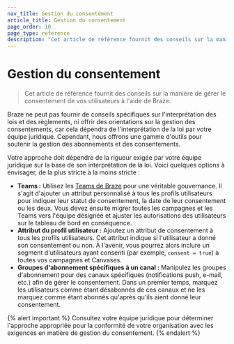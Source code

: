 ```yaml
---
nav_title: Gestion du consentement
article_title: Gestion du consentement
page_order: 10
page_type: reference
description: "Cet article de référence fournit des conseils sur la manière de gérer le consentement à l'aide de Braze."
---
```


# Gestion du consentement

> Cet article de référence fournit des conseils sur la manière de gérer le consentement de vos utilisateurs à l'aide de Braze.

Braze ne peut pas fournir de conseils spécifiques sur l'interprétation des lois et des règlements, ni offrir des orientations sur la gestion des consentements, car cela dépendra de l'interprétation de la loi par votre équipe juridique. Cependant, nous offrons une gamme d'outils pour soutenir la gestion des abonnements et des consentements.

Votre approche doit dépendre de la rigueur exigée par votre équipe juridique sur la base de son interprétation de la loi. Voici quelques options à envisager, de la plus stricte à la moins stricte :

- **Teams :** Utilisez les [Teams de Braze]({{site.baseurl}}/user_guide/administrative/app_settings/manage_your_braze_users/teams/) pour une véritable gouvernance. Il s'agit d'ajouter un attribut personnalisé à tous les profils utilisateurs pour indiquer leur statut de consentement, la date de leur consentement ou les deux. Vous devez ensuite migrer toutes les campagnes et les Teams vers l'équipe désignée et ajuster les autorisations des utilisateurs sur le tableau de bord en conséquence.
- **Attribut du profil utilisateur :** Ajoutez un attribut de consentement à tous les profils utilisateurs. Cet attribut indique si l'utilisateur a donné son consentement ou non. À l'avenir, vous pourrez alors inclure un segment d'utilisateurs ayant consenti (par exemple, `consent = true`) à toutes vos campagnes et Canvases.
- **Groupes d'abonnement spécifiques à un canal :** Manipulez les groupes d'abonnement pour des canaux spécifiques (notifications push, e-mail, etc.) afin de gérer le consentement. Dans un premier temps, marquez les utilisateurs comme étant désabonnés de ces canaux et ne les marquez comme étant abonnés qu'après qu'ils aient donné leur consentement.

{% alert important %}
Consultez votre équipe juridique pour déterminer l'approche appropriée pour la conformité de votre organisation avec les exigences en matière de gestion du consentement.
{% endalert %}

